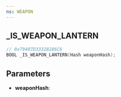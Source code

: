 ```yaml
---
ns: WEAPON
---
```

## _IS_WEAPON_LANTERN

```c
// 0x79407D33328286C6
BOOL _IS_WEAPON_LANTERN(Hash weaponHash);
```

## Parameters
* **weaponHash**:
